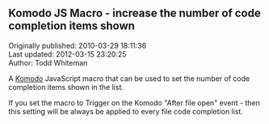 ## Komodo JS Macro - increase the number of code completion items shown  
Originally published: 2010-03-29 18:11:36  
Last updated: 2012-03-15 23:20:25  
Author: Todd Whiteman  
  
A [Komodo](http://www.activestate.com/komodo) JavaScript macro that can be used to set the number of code completion items shown in the list.

If you set the macro to Trigger on the Komodo "After file open" event - then this setting will be always be applied to every file code completion list.
